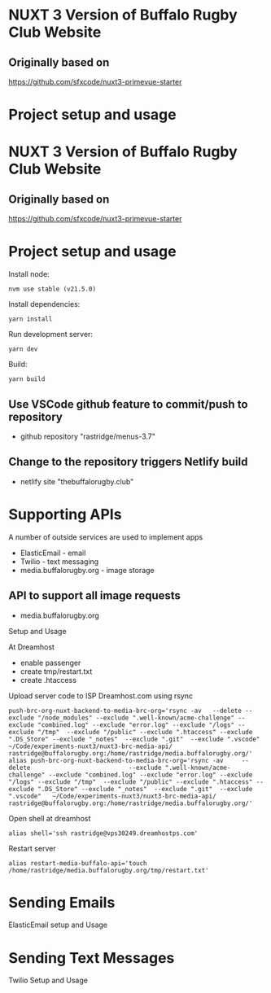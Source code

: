 # NUXT 3 Version of Buffalo Rugby Club Website

## Originally based on

https://github.com/sfxcode/nuxt3-primevue-starter

# Project setup and usage

# NUXT 3 Version of Buffalo Rugby Club Website

## Originally based on

https://github.com/sfxcode/nuxt3-primevue-starter

# Project setup and usage

Install node:

```
nvm use stable (v21.5.0)
```

Install dependencies:

```
yarn install
```

Run development server:

```
yarn dev
```

Build:

```
yarn build
```

## Use VSCode github feature to commit/push to repository

- github repository "rastridge/menus-3.7"

## Change to the repository triggers Netlify build

- netlify site "thebuffalorugby.club"

# Supporting APIs

A number of outside services are used to implement apps

- ElasticEmail - email
- Twilio - text messaging
- media.buffalorugby.org - image storage

## API to support all image requests

- media.buffalorugby.org

Setup and Usage

At Dreamhost

- enable passenger
- create tmp/restart.txt
- create .htaccess

Upload server code to ISP Dreamhost.com using rsync

```
push-brc-org-nuxt-backend-to-media-brc-org='rsync -av   --delete --exclude "/node_modules" --exclude ".well-known/acme-challenge" --exclude "combined.log" --exclude "error.log" --exclude "/logs" --exclude "/tmp"  --exclude "/public" --exclude ".htaccess" --exclude ".DS_Store" --exclude "_notes"  --exclude ".git"  --exclude ".vscode"   ~/Code/experiments-nuxt3/nuxt3-brc-media-api/ rastridge@buffalorugby.org:/home/rastridge/media.buffalorugby.org/'
alias push-brc-org-nuxt-backend-to-media-brc-org='rsync -av     --delete                           --exclude ".well-known/acme-challenge" --exclude "combined.log" --exclude "error.log" --exclude "/logs" --exclude "/tmp"  --exclude "/public" --exclude ".htaccess" --exclude ".DS_Store" --exclude "_notes"  --exclude ".git"  --exclude ".vscode"   ~/Code/experiments-nuxt3/nuxt3-brc-media-api/ rastridge@buffalorugby.org:/home/rastridge/media.buffalorugby.org/'
```

Open shell at dreamhost

```
alias shell='ssh rastridge@vps30249.dreamhostps.com'
```

Restart server

```
alias restart-media-buffalo-api='touch /home/rastridge/media.buffalorugby.org/tmp/restart.txt'
```

# Sending Emails

ElasticEmail
setup and Usage

# Sending Text Messages

Twilio
Setup and Usage
